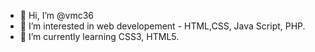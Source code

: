 - 👋 Hi, I’m @vmc36
- 👀 I’m interested in web developement - HTML,CSS, Java Script, PHP. 
- 🌱 I’m currently learning CSS3, HTML5.

<!---
vmc36/vmc36 is a ✨ special ✨ repository because its `README.md` (this file) appears on your GitHub profile.
You can click the Preview link to take a look at your changes.
--->
